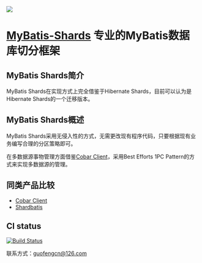 [![][Logo]][1] 
# [MyBatis-Shards][1] 专业的MyBatis数据库切分框架

## MyBatis Shards简介

MyBatis Shards在实现方式上完全借鉴于Hibernate Shards，目前可以认为是Hibernate Shards的一个迁移版本。

## MyBatis Shards概述

MyBatis Shards采用无侵入性的方式，无需更改现有程序代码，只要根据现有业务编写合理的分区策略即可。

在多数据源事物管理方面借鉴[Cobar Client][2]，采用Best Efforts 1PC Pattern的方式来实现多数据源的管理。


## 同类产品比较

 - [Cobar Client][2]
 - [Shardbatis][3]


## CI status

[![Build Status](https://travis-ci.org/makersoft/mybatis-shards.svg?branch=master)](https://travis-ci.org/makersoft/mybatis-shards)

联系方式：guofengcn@126.com

  [1]: http://www.makersoft.org
  [2]: http://code.alibabatech.com/wiki/display/CobarClient/Home
  [3]: http://code.google.com/p/shardbatis/
  [Logo]:https://raw.github.com/makersoft/makersoft.github.com/master/images/makersoft-logo.png
